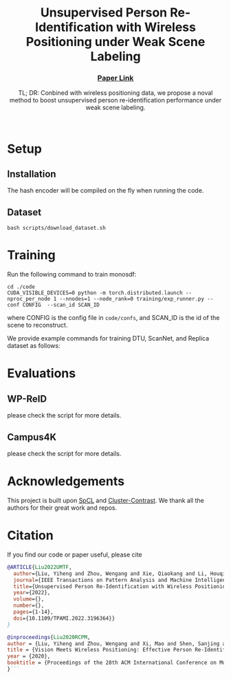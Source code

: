 <p align="center">

  <h1 align="center">Unsupervised Person Re-Identification with Wireless Positioning under Weak Scene Labeling </h1>
  <h3 align="center"><a href="https://arxiv.org/abs/2110.15610">Paper Link </a> </h3>
  <div align="center"></div>
</p>


<p align="center">
TL; DR: Conbined with wireless positioning data, we propose a noval method to boost unsupervised person re-identification performance under weak scene labeling.
</p>
<br>

# Setup

## Installation
The hash encoder will be compiled on the fly when running the code.

## Dataset
```
bash scripts/download_dataset.sh
```
# Training

Run the following command to train monosdf:
```
cd ./code
CUDA_VISIBLE_DEVICES=0 python -m torch.distributed.launch --nproc_per_node 1 --nnodes=1 --node_rank=0 training/exp_runner.py --conf CONFIG  --scan_id SCAN_ID
```
where CONFIG is the config file in `code/confs`, and SCAN_ID is the id of the scene to reconstruct.

We provide example commands for training DTU, ScanNet, and Replica dataset as follows:

# Evaluations

## WP-ReID
please check the script for more details.

## Campus4K
please check the script for more details.


# Acknowledgements
This project is built upon [SpCL](https://github.com/yxgeee/SpCL) and [Cluster-Contrast](https://github.com/alibaba/cluster-contrast-reid). We thank all the authors for their great work and repos. 


# Citation
If you find our code or paper useful, please cite
```bibtex
@ARTICLE{Liu2022UMTF,
  author={Liu, Yiheng and Zhou, Wengang and Xie, Qiaokang and Li, Houqiang},
  journal={IEEE Transactions on Pattern Analysis and Machine Intelligence}, 
  title={Unsupervised Person Re-Identification with Wireless Positioning under Weak Scene Labeling}, 
  year={2022},
  volume={},
  number={},
  pages={1-14},
  doi={10.1109/TPAMI.2022.3196364}}
}
```

```bibtex
@inproceedings{Liu2020RCPM,
author = {Liu, Yiheng and Zhou, Wengang and Xi, Mao and Shen, Sanjing and Li, Houqiang},
title = {Vision Meets Wireless Positioning: Effective Person Re-Identification with Recurrent Context Propagation},
year = {2020},
booktitle = {Proceedings of the 28th ACM International Conference on Multimedia},
}```

